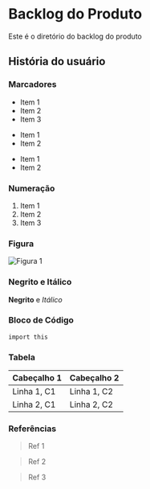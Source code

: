 # Backlog do Produto
Este é o diretório do backlog do produto

## História do usuário

### Marcadores
- Item 1
- Item 2
- Item 3

+ Item 1
+ Item 2

* Item 1
* Item 2

### Numeração
1. Item 1
2. Item 2
3. Item 3

### Figura
![Figura 1](https://silvrback.s3.amazonaws.com/uploads/dbe54ce7-777f-4997-9ea3-7a10b738e3a8/Github%20Header.png)

[comment]: <> (img src="https://silvrback.s3.amazonaws.com/uploads/dbe54ce7-777f-4997-9ea3-7a10b738e3a8/Github%20Header.png" alt="figura1" width="100" height="100">)

### Negrito e Itálico

**Negrito** e *Itálico*

### Bloco de Código
```
import this
```

### Tabela
|Cabeçalho 1|Cabeçalho 2|
|-----------|-----------|
|Linha 1, C1|Linha 1, C2|
|Linha 2, C1|Linha 2, C2|

### Referências
> Ref 1

> Ref 2

> Ref 3
